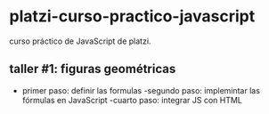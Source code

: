# platzi-curso-practico-javascript
curso práctico de JavaScript de platzi.
## taller #1: figuras geométricas

- primer paso: definir las formulas
-segundo paso: implemintar las fórmulas en  JavaScript
-cuarto paso: integrar JS con HTML
